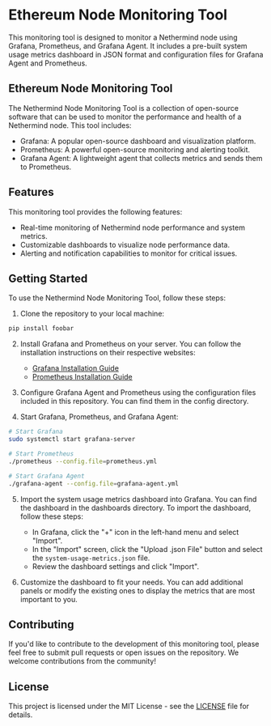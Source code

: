 # Ethereum Node Monitoring Tool
This monitoring tool is designed to monitor a Nethermind node using Grafana, Prometheus, and Grafana Agent. It includes a pre-built system usage metrics dashboard in JSON format and configuration files for Grafana Agent and Prometheus.

## Ethereum Node Monitoring Tool
The Nethermind Node Monitoring Tool is a collection of open-source software that can be used to monitor the performance and health of a Nethermind node. This tool includes:

- Grafana: A popular open-source dashboard and visualization platform.
- Prometheus: A powerful open-source monitoring and alerting toolkit.
- Grafana Agent: A lightweight agent that collects metrics and sends them to Prometheus.

## Features
This monitoring tool provides the following features:
- Real-time monitoring of Nethermind node performance and system metrics.
- Customizable dashboards to visualize node performance data.
- Alerting and notification capabilities to monitor for critical issues.

## Getting Started
To use the Nethermind Node Monitoring Tool, follow these steps:

1. Clone the repository to your local machine:
```bash
pip install foobar
```
2. Install Grafana and Prometheus on your server. You can follow the installation instructions on their respective websites:
    
    -   [Grafana Installation Guide](https://grafana.com/docs/grafana/latest/setup-grafana/installation/)
    -   [Prometheus Installation Guide](https://prometheus.io/docs/prometheus/latest/installation/)

3. Configure Grafana Agent and Prometheus using the configuration files included in this repository. You can find them in the config directory.

4. Start Grafana, Prometheus, and Grafana Agent:
```bash
# Start Grafana
sudo systemctl start grafana-server

# Start Prometheus
./prometheus --config.file=prometheus.yml

# Start Grafana Agent
./grafana-agent --config.file=grafana-agent.yml
```
5. Import the system usage metrics dashboard into Grafana. You can find the dashboard in the dashboards directory. To import the dashboard, follow these steps:
    
    -   In Grafana, click the "+" icon in the left-hand menu and select "Import".
    -   In the "Import" screen, click the "Upload .json File" button and select the `system-usage-metrics.json` file.
    -   Review the dashboard settings and click "Import".

6. Customize the dashboard to fit your needs. You can add additional panels or modify the existing ones to display the metrics that are most important to you.

## Contributing

If you'd like to contribute to the development of this monitoring tool, please feel free to submit pull requests or open issues on the repository. We welcome contributions from the community!

## License
This project is licensed under the MIT License - see the [LICENSE]() file for details.